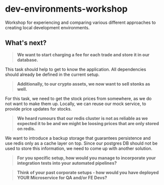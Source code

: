# dev-environments-workshop
Workshop for experiencing and comparing various different approaches to creating local development environments.

## What's next?
>__We want to start charging a fee for each trade and store it in our database.__

This task should help to get to know the application. All dependencies should already be defined in the current setup.

>__Additionally, to our crypto assets, we now want to sell stonks as well.__

For this task, we need to get the stock prices from somewhere, as we do not want to make them up. Locally, we can reuse our mock service, to provide price updates for stocks.

>__We heard rumours that our redis cluster is not as reliable as we expected it to be and we might be loosing prices that are only stored on redis.__

We want to introduce a backup storage that guarantees persistence and use redis only as a cache layer on top. Since our postgres DB should not be used to store this information, we need to come up with another solution.

>__For you specific setup, how would you manage to incorporate your integration tests into your automated pipelines?__


>__Think of your past corporate setups - how would you have deployed YOUR Microservice for QA and/or FE Devs?__